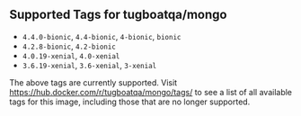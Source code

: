 ## Supported Tags for tugboatqa/mongo

* `4.4.0-bionic`, `4.4-bionic`, `4-bionic`, `bionic`
* `4.2.8-bionic`, `4.2-bionic`
* `4.0.19-xenial`, `4.0-xenial`
* `3.6.19-xenial`, `3.6-xenial`, `3-xenial`

The above tags are currently supported. Visit https://hub.docker.com/r/tugboatqa/mongo/tags/ to see a list of all available tags for this image, including those that are no longer supported.
